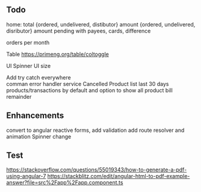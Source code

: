 ## Todo

home:
total {ordered, undelivered, distibutor}
amount {ordered, undelivered, disributor}
amount pending with payees, cards, difference

orders per month 

Table
https://primeng.org/table/coltoggle



UI
    Spinner
    UI size
 
  Add try catch everywhere  
 comman error handler service
 Cancelled Product list
 last 30 days products/transactions by default and option to show all product
 bill remainder

## Enhancements
 convert to angular reactive forms, add validation
 add route resolver and animation
 Spinner change

 ## Test


https://stackoverflow.com/questions/55019343/how-to-generate-a-pdf-using-angular-7
https://stackblitz.com/edit/angular-html-to-pdf-example-answer?file=src%2Fapp%2Fapp.component.ts
